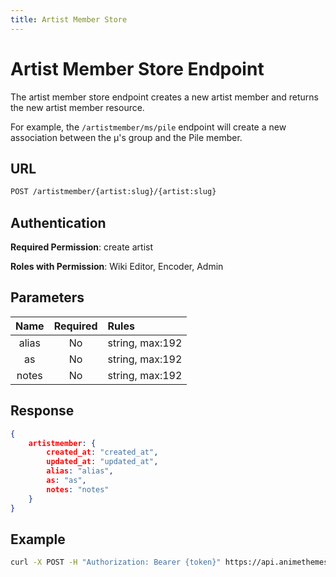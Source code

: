 ```yaml
---
title: Artist Member Store
---
```


# Artist Member Store Endpoint

The artist member store endpoint creates a new artist member and returns the new artist member resource.

For example, the `/artistmember/ms/pile` endpoint will create a new association between the μ's group and the Pile member.

## URL

```sh
POST /artistmember/{artist:slug}/{artist:slug}
```

## Authentication

**Required Permission**: create artist

**Roles with Permission**: Wiki Editor, Encoder, Admin

## Parameters

| Name   | Required | Rules           |
| :---:  | :------: | :-------------- |
| alias  | No       | string, max:192 |
| as     | No       | string, max:192 |
| notes  | No       | string, max:192 |

## Response

```json
{
    artistmember: {
        created_at: "created_at",
        updated_at: "updated_at",
        alias: "alias",
        as: "as",
        notes: "notes"
    }
}
```

## Example

```bash
curl -X POST -H "Authorization: Bearer {token}" https://api.animethemes.moe/artistmember/ms/pile
```
